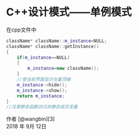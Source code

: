 # C++设计模式——单例模式


在cpp文件中
```cpp
className* className::m_instance=NULL;
className* className::getInstance()
{
    if(m_instance==NULL)
    {
        m_instance=new className();
    }
    //使当前界面显示在最顶端
    m_instance->hide();
    m_instance->show();
    return m_instance;
}
//注意静态函数访问非静态成员变量
```

作者 [@wangbin][3]     
2018 年 9月 12日 


